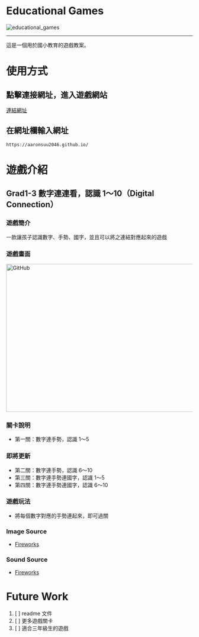 # Educational Games

![educational_games](https://img.shields.io/github/v/tag/Aaronsuu2046/aaronsuu2046.github.io)

---
這是一個用於國小教育的遊戲教案。

# 使用方式

[//]: # (TODO demo gif)

## 點擊連接網址，進入遊戲網站

[連結網址](https://aaronsuu2046.github.io/)

## 在網址欄輸入網址

[//]: # (TODO demo gif)

`https://aaronsuu2046.github.io/`


# 遊戲介紹

## Grad1-3 數字連連看，認識 1～10（Digital Connection）

### 遊戲簡介

一款讓孩子認識數字、手勢、國字，並且可以將之連結對應起來的遊戲

### 遊戲畫面
<img src="https://raw.githubusercontent.com/Jesse-Jumbo/educational_games/main/digital_connection/asset/image/digital_connection.gif" alt="GitHub" title="Digital Connection View" width="700" height="400"/>

### 關卡說明
- 第一關：數字連手勢，認識 1～5

### 即將更新
- 第二關：數字連手勢，認識 6～10
- 第三關：數字連手勢連國字，認識 1～5
- 第四關：數字連手勢連國字，認識 6～10
  
### 遊戲玩法
- 將每個數字對應的手勢連起來，即可過關
 
### Image Source
- [Fireworks](https://opengameart.org/content/fireworks)

### Sound Source
- [Fireworks](https://opengameart.org/content/fireworks-with-applause-happy-people)

# Future Work

1. [ ] readme 文件
2. [ ] 更多遊戲關卡
4. [ ] 適合三年級生的遊戲
